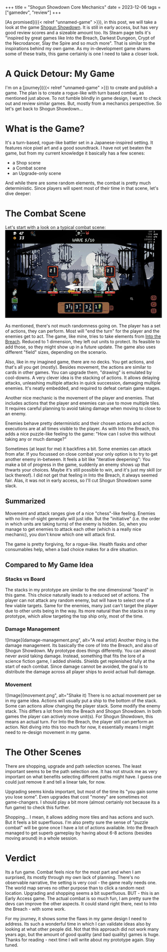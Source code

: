 +++
title = "Shogun Showdown Core Mechanics"
date = 2023-12-06
tags = ["gamedev", "review"]
+++

[As promised]({{< relref "unnamed-game" >}}), in this post, we will take a look at the game [Shogun Showdown](https://store.steampowered.com/app/2084000/Shogun_Showdown/). It is still in early access, but has very good review scores and a sizeable amount too.
Its Steam page tells it's "inspired by great games like Into the Breach, Darkest Dungeon, Crypt of the Necrodancer, Slay the Spire and so much more". That is similar to the inspirations behind my own game. As my in-development game shares some of these traits, this game certainly is one I need to take a closer look.

# A Quick Detour: My Game
I'm on a [journey]({{< relref "unnamed-game" >}}) to create and publish a game. The plan is to create a rogue-like with turn based combat, as mentioned just above. To not fumble blindly in game design, I want to check out and review similar games. But, mostly from a mechanics perspective. So let's get back to Shogun Showdown...

# What is the Game?
It's a turn-based, rogue-like battler set in a Japanese-inspired setting. It features nice pixel art and a good soundtrack. I have not yet beaten the game, but from my current knowledge it basically has a few scenes:
* a Shop scene
* a Combat scene
* an Upgrade-only scene

And while there are some random elements, the combat is pretty much deterministic. Since players will spent most of their time in that scene, let's dive deeper:

# The Combat Scene
Let's start with a look on a typical combat scene:
![Combat](combat_screen.jpg)

As mentioned, there's not much randomness going on. The player has a set of actions, they can perform. Most will "end the turn" for the player and the enemies get to act. The game, like mine, tries to take elements from [Into the Breach](https://store.steampowered.com/app/590380/Into_the_Breach/). Reduced to 1 dimension, they left out units to protect. Its feasible to add those, so they might show up in a future update. The game also uses different "field" sizes, depending on the scenario.

Also, like in my imagined game, there are no decks. You get actions, and that's all you get (mostly). Besides movement, the actions are similar to cards in other games. You can upgrade them, "drawing" is emulated by cool-downs. A very clever idea is the stacking of actions. It allows delaying attacks, unleashing multiple attacks in quick succession, damaging multiple enemies. It's neatly embedded, and required to defeat certain game stages.

Another nice mechanic is the movement of the player and enemies. That includes actions that the player and enemies can use to move multiple tiles. It requires careful planning to avoid taking damage when moving to close to an enemy.

Enemies behave pretty deterministic and their chosen actions and action executions are at all times visible to the player. As with Into the Breach, this adds a nice puzzle-like feeling to the game: "How can I solve this without taking any or much damage?"

Sometimes (at least for me) it backfires a bit. Some enemies can attack from afar. If you focussed on close combat your only option is to try to get another enemy in-between. It feels a bit like "iterative deepening": You make a bit of progress in the game, suddenly an enemy shows up that thwarts your choices. Maybe it's still possible to win, and it's just my skill (or lack thereof). I did not get that feeling in Into the Breach, it always seemed fair. Alas, it was not in early access, so I'll cut Shogun Showdown some slack.

## Summarized
Movement and attack ranges give of a nice "chess"-like feeling. Enemies with no line-of-sight generally will just idle. But the "initiative" (i.e. the order in which units are taking turns) of the enemy is hidden. So, when you manage to get enemies to attack each other (which is a really nice mechanic), you don't know which one will attack first.

The game is pretty forgiving, for a rogue-like. Health flasks and other consumables help, when a bad choice makes for a dire situation. 

## Compared to My Game Idea
### Stacks vs Board
The stacks in my prototype are similar to the one dimensional "board" in this game. This choice naturally leads to a reduced set of actions. The player can not attack any random enemy, but will have to select one of a few viable targets. Same for the enemies, many just can't target the player due to other units being in the way. Its more natural than the stacks in my prototype, which allow targeting the top ship only, most of the time.

### Damage Management
![Image](damage-management.png", alt="A real artist)
Another thing is the damage management. Its basically the core of Into the Breach, and also of Shogun Showdown. My prototype does things differently. You can almost never avoid taking damage. Instead, something that fits the lore of a science fiction game, I added shields. Shields get replenished fully at the start of each combat. Since damage cannot be avoided, the goal is to distribute the damage across all player ships to avoid actual hull damage.

### Movement
![Image](movement.png", alt="Shake it)
There is no actual movement per se in my game idea. Actions will usually put a ship to the bottom of the stack. Some can actions allow changing the player stack. Some modify the enemy stack. This differs a lot from Into the Breach and Shogun Showdown. In both games the player can actively move unit(s). For Shogun Showdown, this means an actual turn. For Into the Breach, the player still can perform an action. Not diving into this too much for now, it essentially means I might need to re-design movement in my game.

# The Other Scenes
There are shopping, upgrade and path selection scenes. The least important seems to be the path selection one. It has not struck me as very important on what benefits selecting different paths might have. I guess one could just remove it and tell a linear tale, for now.

Upgrading seems kinda important, but most of the time its "you gain some you lose some". Even upgrades that cost "money" are sometimes not game-changers. I should play a bit more (almost certainly not because its a fun game) to check this further.

Shopping... I mean, it allows adding more tiles and has actions and such. But it feels a bit superfluous. I'm also pretty sure the sense of "puzzle combat" will be gone once I have a lot of actions available. Into the Breach managed to get superb gameplay by having about 6-8 actions (besides moving around) in a whole session.

# Verdict
Its a fun game. Combat feels nice for the most part and when I am surprised, its mostly through my own lack of planning. There's no observable narrative, the setting is very cool - the game really needs one. The world map serves no other purpose than to click a random next location. Upgrading and shopping seems a bit superfluous. BUT - this is an Early Access game. The actual combat is so much fun, I am pretty sure the devs can improve the other aspects. It could stand right there, next to Into the Breach - with some work.

For my journey, it shows some the flaws in my game design I need to address. Its such a wonderful time in which I can validate ideas also by looking at what other people did. Not that this approach did not work many years ago, but the amount of good quality (and bad quality) games is huge. Thanks for reading - next time I will write about my prototype again. Stay tuned.
